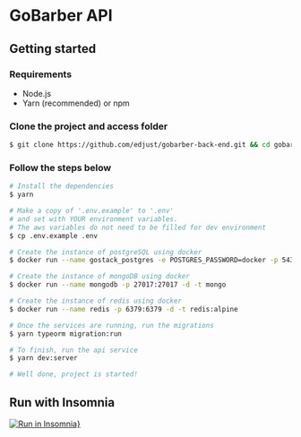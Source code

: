 # GoBarber API

## Getting started

### Requirements

-   Node.js
-   Yarn (recommended) or npm

### Clone the project and access folder

```sh
$ git clone https://github.com/edjust/gobarber-back-end.git && cd gobarber-back-end
```

### Follow the steps below

```sh
# Install the dependencies
$ yarn

# Make a copy of '.env.example' to '.env'
# and set with YOUR environment variables.
# The aws variables do not need to be filled for dev environment
$ cp .env.example .env

# Create the instance of postgreSQL using docker
$ docker run --name gostack_postgres -e POSTGRES_PASSWORD=docker -p 5432:5432 -d postgres

# Create the instance of mongoDB using docker
$ docker run --name mongodb -p 27017:27017 -d -t mongo

# Create the instance of redis using docker
$ docker run --name redis -p 6379:6379 -d -t redis:alpine

# Once the services are running, run the migrations
$ yarn typeorm migration:run

# To finish, run the api service
$ yarn dev:server

# Well done, project is started!
```

## Run with Insomnia

[![Run in Insomnia}](https://insomnia.rest/images/run.svg)](https://insomnia.rest/run/?label=GoBarber%20API&uri=https%3A%2F%2Fraw.githubusercontent.com%2Fedjust%2Fgobarber-back-end%2Fmaster%2FInsomnia.json)
